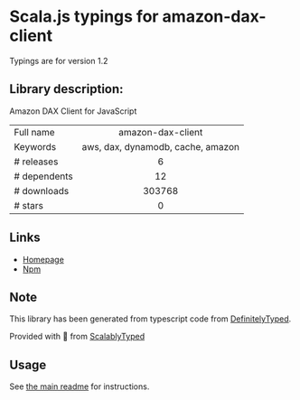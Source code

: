 
# Scala.js typings for amazon-dax-client

Typings are for version 1.2

## Library description:
Amazon DAX Client for JavaScript

|                    |                 |
| ------------------ | :-------------: |
| Full name          | amazon-dax-client |
| Keywords           | aws, dax, dynamodb, cache, amazon |
| # releases         | 6 |
| # dependents       | 12 |
| # downloads        | 303768 |
| # stars            | 0 |

## Links
- [Homepage](https://aws.amazon.com/dynamodb/dax/)
- [Npm](https://www.npmjs.com/package/amazon-dax-client)
    


## Note
This library has been generated from typescript code from [DefinitelyTyped](https://definitelytyped.org).

Provided with :purple_heart: from [ScalablyTyped](https://github.com/oyvindberg/ScalablyTyped)

## Usage
See [the main readme](../../readme.md) for instructions.


